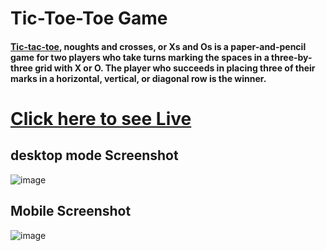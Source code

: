 # Tic-Toe-Toe Game
#### [Tic-tac-toe](https://munnakumar27.github.io/Tic-Tac-Toe-game/), noughts and crosses, or Xs and Os is a paper-and-pencil game for two players who take turns marking the spaces in a three-by-three grid with X or O. The player who succeeds in placing three of their marks in a horizontal, vertical, or diagonal row is the winner.

# [Click here to see Live](https://munnakumar27.github.io/Tic-Tac-Toe-game/)
## desktop mode Screenshot 
![image](https://user-images.githubusercontent.com/96313339/174812709-1582f2af-2348-4296-a9c0-d63a9d74d5d7.png)
## Mobile Screenshot 
![image](https://user-images.githubusercontent.com/96313339/174812966-c38fd8bb-92e8-4c6b-a9e3-0fee81fb55ea.png)
